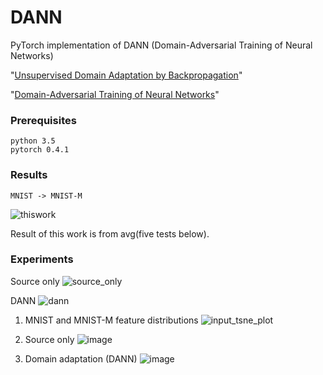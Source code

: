 # DANN

PyTorch implementation of DANN (Domain-Adversarial Training of Neural Networks)

"[Unsupervised Domain Adaptation by Backpropagation](http://sites.skoltech.ru/compvision/projects/grl/files/paper.pdf)"

"[Domain-Adversarial Training of Neural Networks](http://jmlr.org/papers/volume17/15-239/15-239.pdf)"



### Prerequisites

```
python 3.5
pytorch 0.4.1
```

### Results
`MNIST -> MNIST-M`

![thiswork](https://user-images.githubusercontent.com/37066691/44933106-db477280-ada2-11e8-8022-6306579a1919.png)

Result of this work is from avg(five tests below).

### Experiments
Source only
![source_only](https://user-images.githubusercontent.com/37066691/44932869-febded80-ada1-11e8-8297-050b4a5ed8f7.png)

DANN
![dann](https://user-images.githubusercontent.com/37066691/44932883-08dfec00-ada2-11e8-8f32-fd6afe044224.png)

1. MNIST and MNIST-M feature distributions
![input_tsne_plot](https://user-images.githubusercontent.com/37066691/44933136-ffa34f00-ada2-11e8-8135-b78534c0d660.png)

2. Source only
![image](https://user-images.githubusercontent.com/37066691/44933190-36796500-ada3-11e8-8d3c-c4d3aa3dbe16.png)

3. Domain adaptation (DANN)
![image](https://user-images.githubusercontent.com/37066691/44933227-527d0680-ada3-11e8-9eb9-239b01513d3d.png)
